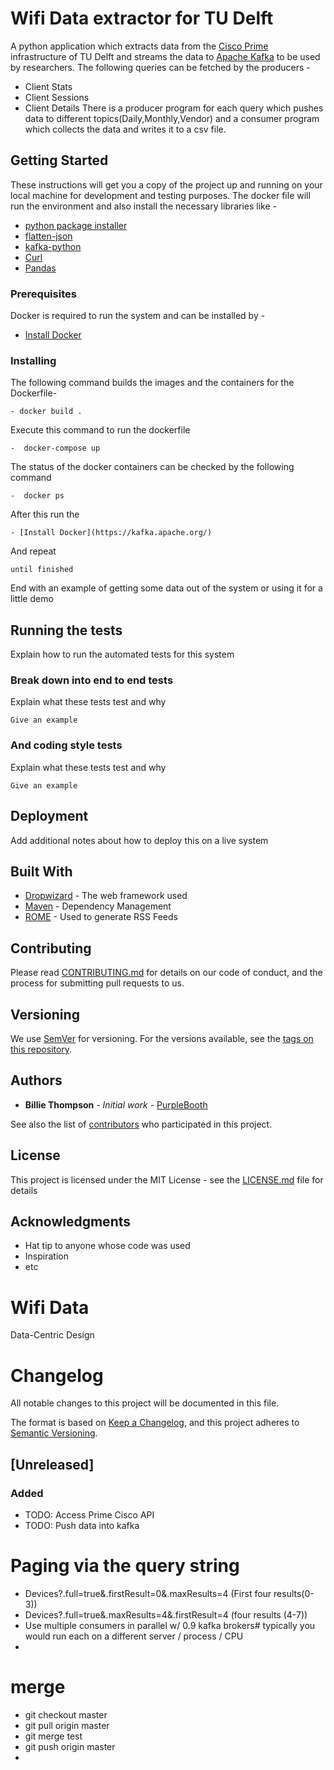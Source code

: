 # Wifi Data extractor for TU Delft

A python application which extracts data from the [Cisco Prime](https://www.cisco.com/c/en/us/products/cloud-systems-management/prime-infrastructure/index.html) infrastructure of TU Delft and streams the data to [Apache Kafka](https://kafka.apache.org/) to be used by researchers. 
The following queries can be fetched by the producers - 
- Client Stats
- Client Sessions
- Client Details
There is a producer program for each query which pushes data to different topics(Daily,Monthly,Vendor) and a consumer program which collects the data and writes it to a csv file.

## Getting Started

These instructions will get you a copy of the project up and running on your local machine for development and testing purposes. The docker file will run the environment and also install the necessary libraries like -
* [python package installer](https://pip.pypa.io/en/stable/) 
* [flatten-json](https://pypi.org/project/flatten-json/) 
* [kafka-python](https://github.com/dpkp/kafka-python)
* [Curl](https://curl.haxx.se/)
* [Pandas](https://pypi.org/project/pandas/)
### Prerequisites

Docker is required to run the system and can be installed by - 

* [Install Docker](https://docs.docker.com/install/linux/docker-ce/ubuntu/)

### Installing

The following command builds the images and the containers for the Dockerfile-
```
- docker build .
```
Execute this command to run the dockerfile
```
-  docker-compose up
```
The status of the docker containers can be checked by the following command
```
-  docker ps
```
After this run the

```
- [Install Docker](https://kafka.apache.org/)
```

And repeat

```
until finished
```

End with an example of getting some data out of the system or using it for a little demo

## Running the tests

Explain how to run the automated tests for this system

### Break down into end to end tests

Explain what these tests test and why

```
Give an example
```

### And coding style tests

Explain what these tests test and why

```
Give an example
```

## Deployment

Add additional notes about how to deploy this on a live system

## Built With

* [Dropwizard](http://www.dropwizard.io/1.0.2/docs/) - The web framework used
* [Maven](https://maven.apache.org/) - Dependency Management
* [ROME](https://rometools.github.io/rome/) - Used to generate RSS Feeds

## Contributing

Please read [CONTRIBUTING.md](https://gist.github.com/PurpleBooth/b24679402957c63ec426) for details on our code of conduct, and the process for submitting pull requests to us.

## Versioning

We use [SemVer](http://semver.org/) for versioning. For the versions available, see the [tags on this repository](https://github.com/your/project/tags). 

## Authors

* **Billie Thompson** - *Initial work* - [PurpleBooth](https://github.com/PurpleBooth)

See also the list of [contributors](https://github.com/your/project/contributors) who participated in this project.

## License

This project is licensed under the MIT License - see the [LICENSE.md](LICENSE.md) file for details

## Acknowledgments

* Hat tip to anyone whose code was used
* Inspiration
* etc










# Wifi Data

Data-Centric Design

# Changelog

All notable changes to this project will be documented in this file.

The format is based on [Keep a Changelog](https://keepachangelog.com/en/1.0.0/),
and this project adheres to [Semantic Versioning](https://semver.org/spec/v2.0.0.html).

## [Unreleased]

### Added

- TODO: Access Prime Cisco API
- TODO: Push data into kafka

# Paging via the query string

- Devices?.full=true&.firstResult=0&.maxResults=4    (First four results(0-3))
- Devices?.full=true&.maxResults=4&.firstResult=4    (four results (4-7))
- Use multiple consumers in parallel w/ 0.9 kafka brokers# typically you would run each on a different server / process / CPU
- 
# merge 
- git checkout master
- git pull origin master
- git merge test
- git push origin master
- 


